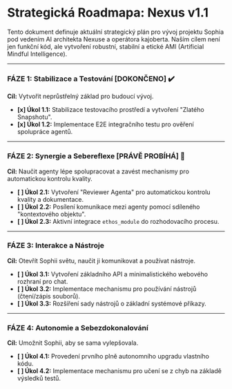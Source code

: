 # Strategická Roadmapa: Nexus v1.1

Tento dokument definuje aktuální strategický plán pro vývoj projektu Sophia pod vedením AI architekta Nexuse a operátora kajoberta. Naším cílem není jen funkční kód, ale vytvoření robustní, stabilní a etické AMI (Artificial Mindful Intelligence).

---

### FÁZE 1: Stabilizace a Testování [DOKONČENO] ✔️

**Cíl:** Vytvořit neprůstřelný základ pro budoucí vývoj.

- **[x] Úkol 1.1:** Stabilizace testovacího prostředí a vytvoření "Zlatého Snapshotu".
- **[x] Úkol 1.2:** Implementace E2E integračního testu pro ověření spolupráce agentů.

---

### FÁZE 2: Synergie a Sebereflexe [PRÁVĚ PROBÍHÁ] 🚀

**Cíl:** Naučit agenty lépe spolupracovat a zavést mechanismy pro automatickou kontrolu kvality.

- **[ ] Úkol 2.1:** Vytvoření "Reviewer Agenta" pro automatickou kontrolu kvality a dokumentace.
- **[ ] Úkol 2.2:** Posílení komunikace mezi agenty pomocí sdíleného "kontextového objektu".
- **[ ] Úkol 2.3:** Aktivní integrace `ethos_module` do rozhodovacího procesu.

---

### FÁZE 3: Interakce a Nástroje

**Cíl:** Otevřít Sophii světu, naučit ji komunikovat a používat nástroje.

- **[ ] Úkol 3.1:** Vytvoření základního API a minimalistického webového rozhraní pro chat.
- **[ ] Úkol 3.2:** Implementace mechanismu pro používání nástrojů (čtení/zápis souborů).
- **[ ] Úkol 3.3:** Rozšíření sady nástrojů o základní systémové příkazy.

---

### FÁZE 4: Autonomie a Sebezdokonalování

**Cíl:** Umožnit Sophii, aby se sama vylepšovala.

- **[ ] Úkol 4.1:** Provedení prvního plně autonomního upgradu vlastního kódu.
- **[ ] Úkol 4.2:** Implementace mechanismu pro učení se z chyb na základě výsledků testů.
